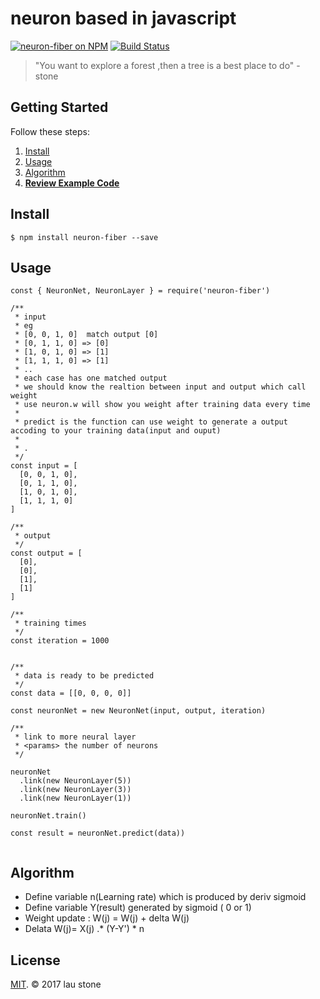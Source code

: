 # neuron based in javascript

[![neuron-fiber on NPM](https://img.shields.io/npm/v/neuron-fiber.svg?style=flat-square)](https://www.npmjs.com/package/neuron-fiber)
[![Build Status](https://secure.travis-ci.org/rainlst/neuron-fiber.png?branch=master)](http://secure.travis-ci.org/rainlst/neuron-fiber)

> "You want to explore a forest ,then a tree is a best place to do" - stone

## Getting Started

Follow these steps:

1. [Install](#install)
2. [Usage](#usage)
3. [Algorithm](#algorithm)
4. **[Review Example Code](https://github.com/rainlst/neuron-fiber/tree/master/example)**

## Install

```
$ npm install neuron-fiber --save
```

## Usage

```es6
const { NeuronNet, NeuronLayer } = require('neuron-fiber')

/**
 * input
 * eg
 * [0, 0, 1, 0]  match output [0]
 * [0, 1, 1, 0] => [0]
 * [1, 0, 1, 0] => [1]
 * [1, 1, 1, 0] => [1]
 * ..
 * each case has one matched output 
 * we should know the realtion between input and output which call weight
 * use neuron.w will show you weight after training data every time 
 * 
 * predict is the function can use weight to generate a output accoding to your training data(input and ouput)
 * 
 * .
 */
const input = [
  [0, 0, 1, 0],
  [0, 1, 1, 0],
  [1, 0, 1, 0],
  [1, 1, 1, 0]
]

/**
 * output
 */
const output = [
  [0],
  [0],
  [1],
  [1]
]

/**
 * training times
 */
const iteration = 1000


/**
 * data is ready to be predicted
 */
const data = [[0, 0, 0, 0]]

const neuronNet = new NeuronNet(input, output, iteration)

/**
 * link to more neural layer 
 * <params> the number of neurons
 */

neuronNet
  .link(new NeuronLayer(5))
  .link(new NeuronLayer(3))
  .link(new NeuronLayer(1))

neuronNet.train()

const result = neuronNet.predict(data))


```

## Algorithm
* Define variable  n(Learning rate)  which is produced by deriv sigmoid
* Define variable  Y(result) generated by sigmoid ( 0 or 1)
* Weight update : W(j) = W(j) + delta W(j)
* Delata W(j)= X(j) .* (Y-Y') * n

## License

[MIT](https://opensource.org/licenses/MIT). © 2017 lau stone

